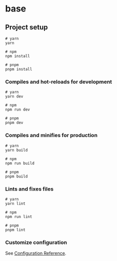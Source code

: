 # base

## Project setup
```
# yarn
yarn

# npm
npm install

# pnpm
pnpm install
```

### Compiles and hot-reloads for development
```
# yarn
yarn dev

# npm
npm run dev

# pnpm
pnpm dev
```

### Compiles and minifies for production
```
# yarn
yarn build

# npm
npm run build

# pnpm
pnpm build
```

### Lints and fixes files
```
# yarn
yarn lint

# npm
npm run lint

# pnpm
pnpm lint
```

### Customize configuration

See [Configuration Reference](https://vitejs.dev/config/).

